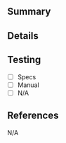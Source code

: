 ## Summary
<!-- 
Sets up basic application infrastructure
-->

## Details
<!-- 
- Configures postgresql database
- Adds "pg" gem to Gemfile
- Creates Task and Category models and corresponding controllers
-->

## Testing
- [ ] Specs
- [ ] Manual
- [ ] N/A

## References
N/A
